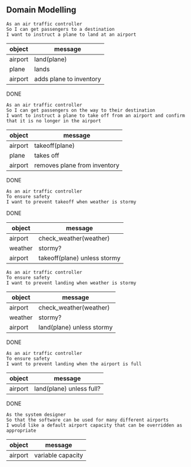 ## Domain Modelling

```
As an air traffic controller
So I can get passengers to a destination
I want to instruct a plane to land at an airport
```
| object | message |
|--|--|
|airport| land(plane)|
|plane| lands |
|airport| adds plane to inventory|

DONE

```
As an air traffic controller
So I can get passengers on the way to their destination
I want to instruct a plane to take off from an airport and confirm that it is no longer in the airport
```

| object | message |
|--|--|
|airport| takeoff(plane)|
|plane| takes off |
|airport| removes plane from inventory|

DONE

```
As an air traffic controller
To ensure safety
I want to prevent takeoff when weather is stormy
```
DONE

| object | message |
|--|--|
|airport| check_weather(weather) |
| weather | stormy? |
|airport| takeoff(plane) unless stormy |

```
As an air traffic controller
To ensure safety
I want to prevent landing when weather is stormy
```
| object | message |
|--|--|
|airport| check_weather(weather) |
| weather | stormy? |
|airport| land(plane) unless stormy |

DONE

```
As an air traffic controller
To ensure safety
I want to prevent landing when the airport is full
```

| object | message |
|--|--|
|airport| land(plane) unless full? |

DONE

```
As the system designer
So that the software can be used for many different airports
I would like a default airport capacity that can be overridden as appropriate
```
| object | message |
|--|--|
| airport | variable capacity|
